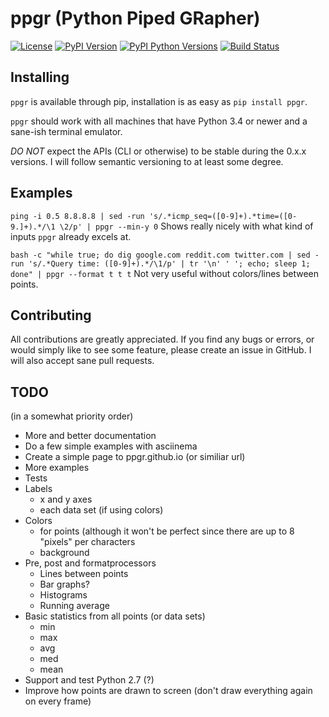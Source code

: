 # ppgr (Python Piped GRapher)
[![License](https://img.shields.io/pypi/l/ppgr.svg)]()
[![PyPI Version](https://img.shields.io/pypi/v/ppgr.svg)](https://pypi.python.org/pypi/ppgr)
[![PyPI Python Versions](https://img.shields.io/pypi/pyversions/ppgr.svg)](https://pypi.python.org/pypi/ppgr)
[![Build Status](https://travis-ci.org/PolarPayne/ppgr.svg?branch=master)](https://travis-ci.org/PolarPayne/ppgr)

## Installing
`ppgr` is available through pip, installation is as easy as `pip install ppgr`.

`ppgr` should work with all machines that have Python 3.4 or newer and a sane-ish terminal emulator.

*DO NOT* expect the APIs (CLI or otherwise) to be stable during the 0.x.x versions.
I will follow semantic versioning to at least some degree.

## Examples
`ping -i 0.5 8.8.8.8 | sed -run 's/.*icmp_seq=([0-9]+).*time=([0-9.]+).*/\1 \2/p' | ppgr --min-y 0`
Shows really nicely with what kind of inputs `ppgr` already excels at.

`bash -c "while true; do dig google.com reddit.com twitter.com | sed -run 's/.*Query time: ([0-9]+).*/\1/p' | tr '\n' ' '; echo; sleep 1; done" | ppgr --format t t t`
Not very useful without colors/lines between points.


## Contributing
All contributions are greatly appreciated. If you find any bugs or errors, or would simply like to
see some feature, please create an issue in GitHub. I will also accept sane pull requests.

## TODO
(in a somewhat priority order)

* More and better documentation
* Do a few simple examples with asciinema
* Create a simple page to ppgr.github.io (or similiar url)
* More examples
* Tests
* Labels
    * x and y axes
    * each data set (if using colors)
* Colors
    * for points (although it won't be perfect since there are up to 8 "pixels" per characters
    * background
* Pre, post and formatprocessors
    * Lines between points
    * Bar graphs?
    * Histograms
    * Running average
* Basic statistics from all points (or data sets)
    * min
    * max
    * avg
    * med
    * mean
* Support and test Python 2.7 (?)
* Improve how points are drawn to screen (don't draw everything again on every frame)
